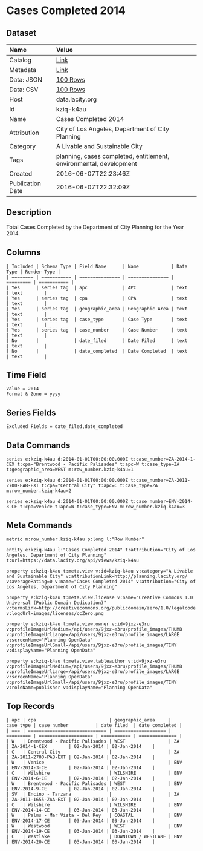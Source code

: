 # Cases Completed 2014

## Dataset

| Name | Value |
| :--- | :---- |
| Catalog | [Link](https://catalog.data.gov/dataset/cases-completed-2014) |
| Metadata | [Link](https://data.lacity.org/api/views/kziq-k4au) |
| Data: JSON | [100 Rows](https://data.lacity.org/api/views/kziq-k4au/rows.json?max_rows=100) |
| Data: CSV | [100 Rows](https://data.lacity.org/api/views/kziq-k4au/rows.csv?max_rows=100) |
| Host | data.lacity.org |
| Id | kziq-k4au |
| Name | Cases Completed 2014 |
| Attribution | City of Los Angeles, Department of City Planning |
| Category | A Livable and Sustainable City |
| Tags | planning, cases completed, entitlement, environmental, development |
| Created | 2016-06-07T22:23:46Z |
| Publication Date | 2016-06-07T22:32:09Z |

## Description

Total Cases Completed by the Department of City Planning for the Year 2014.

## Columns

```ls
| Included | Schema Type | Field Name      | Name            | Data Type | Render Type |
| ======== | =========== | =============== | =============== | ========= | =========== |
| Yes      | series tag  | apc             | APC             | text      | text        |
| Yes      | series tag  | cpa             | CPA             | text      | text        |
| Yes      | series tag  | geographic_area | Geographic Area | text      | text        |
| Yes      | series tag  | case_type       | Case Type       | text      | text        |
| Yes      | series tag  | case_number     | Case Number     | text      | text        |
| No       |             | date_filed      | Date Filed      | text      | text        |
| No       |             | date_completed  | Date Completed  | text      | text        |
```

## Time Field

```ls
Value = 2014
Format & Zone = yyyy
```

## Series Fields

```ls
Excluded Fields = date_filed,date_completed
```

## Data Commands

```ls
series e:kziq-k4au d:2014-01-01T00:00:00.000Z t:case_number=ZA-2014-1-CEX t:cpa="Brentwood - Pacific Palisades" t:apc=W t:case_type=ZA t:geographic_area=WEST m:row_number.kziq-k4au=1

series e:kziq-k4au d:2014-01-01T00:00:00.000Z t:case_number=ZA-2011-2700-PAB-EXT t:cpa="Central City" t:apc=C t:case_type=ZA m:row_number.kziq-k4au=2

series e:kziq-k4au d:2014-01-01T00:00:00.000Z t:case_number=ENV-2014-3-CE t:cpa=Venice t:apc=W t:case_type=ENV m:row_number.kziq-k4au=3
```

## Meta Commands

```ls
metric m:row_number.kziq-k4au p:long l:"Row Number"

entity e:kziq-k4au l:"Cases Completed 2014" t:attribution="City of Los Angeles, Department of City Planning" t:url=https://data.lacity.org/api/views/kziq-k4au

property e:kziq-k4au t:meta.view v:id=kziq-k4au v:category="A Livable and Sustainable City" v:attributionLink=http://planning.lacity.org/ v:averageRating=0 v:name="Cases Completed 2014" v:attribution="City of Los Angeles, Department of City Planning"

property e:kziq-k4au t:meta.view.license v:name="Creative Commons 1.0 Universal (Public Domain Dedication)" v:termsLink=http://creativecommons.org/publicdomain/zero/1.0/legalcode v:logoUrl=images/licenses/ccZero.png

property e:kziq-k4au t:meta.view.owner v:id=9jxz-e3ru v:profileImageUrlMedium=/api/users/9jxz-e3ru/profile_images/THUMB v:profileImageUrlLarge=/api/users/9jxz-e3ru/profile_images/LARGE v:screenName="Planning OpenData" v:profileImageUrlSmall=/api/users/9jxz-e3ru/profile_images/TINY v:displayName="Planning OpenData"

property e:kziq-k4au t:meta.view.tableauthor v:id=9jxz-e3ru v:profileImageUrlMedium=/api/users/9jxz-e3ru/profile_images/THUMB v:profileImageUrlLarge=/api/users/9jxz-e3ru/profile_images/LARGE v:screenName="Planning OpenData" v:profileImageUrlSmall=/api/users/9jxz-e3ru/profile_images/TINY v:roleName=publisher v:displayName="Planning OpenData"
```

## Top Records

```ls
| apc | cpa                           | geographic_area     | case_type | case_number          | date_filed  | date_completed | 
| === | ============================= | =================== | ========= | ==================== | =========== | ============== | 
| W   | Brentwood - Pacific Palisades | WEST                | ZA        | ZA-2014-1-CEX        | 02-Jan-2014 | 02-Jan-2014    | 
| C   | Central City                  |                     | ZA        | ZA-2011-2700-PAB-EXT | 02-Jan-2014 | 02-Jan-2014    | 
| W   | Venice                        |                     | ENV       | ENV-2014-3-CE        | 02-Jan-2014 | 02-Jan-2014    | 
| C   | Wilshire                      | WILSHIRE            | ENV       | ENV-2014-6-CE        | 02-Jan-2014 | 02-Jan-2014    | 
| W   | Brentwood - Pacific Palisades | WEST                | ENV       | ENV-2014-9-CE        | 02-Jan-2014 | 02-Jan-2014    | 
| SV  | Encino - Tarzana              |                     | ZA        | ZA-2011-1655-ZAA-EXT | 02-Jan-2014 | 02-Jan-2014    | 
| C   | Wilshire                      | WILSHIRE            | ENV       | ENV-2014-14-CE       | 03-Jan-2014 | 03-Jan-2014    | 
| W   | Palms - Mar Vista - Del Rey   | COASTAL             | ENV       | ENV-2014-17-CE       | 03-Jan-2014 | 03-Jan-2014    | 
| W   | Westwood                      | WEST                | ENV       | ENV-2014-19-CE       | 03-Jan-2014 | 03-Jan-2014    | 
| C   | Westlake                      | DOWNTOWN / WESTLAKE | ENV       | ENV-2014-20-CE       | 03-Jan-2014 | 03-Jan-2014    | 
```